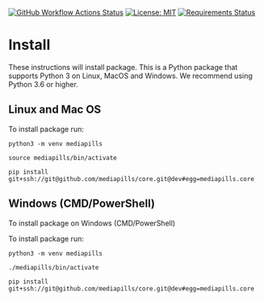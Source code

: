[![GitHub Workflow Actions Status](https://github.com/mediapills/core/workflows/CI%20Build/badge.svg?branch=dev)](https://github.com/mediapills/core/actions)
[![License: MIT](https://img.shields.io/badge/License-MIT-yellow.svg)](https://github.com/mediapills/core/blob/dev/LICENSE.md)
[![Requirements Status](https://requires.io/github/mediapills/core/requirements.svg?branch=dev)](https://requires.io/github/mediapills/core/requirements/?branch=dev)


# Install

These instructions will install package. This is a Python package that supports Python 3 on Linux, MacOS and Windows. We recommend using Python 3.6 or higher.

## Linux and Mac OS

To install package run:

```
python3 -m venv mediapills

source mediapills/bin/activate

pip install git+ssh://git@github.com/mediapills/core.git@dev#egg=mediapills.core
```

## Windows (CMD/PowerShell)

To install package on Windows (CMD/PowerShell)

To install package run:

```
python3 -m venv mediapills

./mediapills/bin/activate

pip install git+ssh://git@github.com/mediapills/core.git@dev#egg=mediapills.core
```
